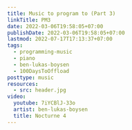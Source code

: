 ```yaml
---
title: Music to program to (Part 3)
linkTitle: PM3
date: 2022-03-06T19:58:05+07:00
publishDate: 2022-03-06T19:58:05+07:00
lastmod: 2022-07-17T17:13:37+07:00
tags:
  - programming-music
  - piano
  - ben-lukas-boysen
  - 100DaysToOffload
posttype: music
resources:
  - src: header.jpg
video:
  youtube: 7iYCBlJ-33o
  artist: ben-lukas-boysen
  title: Nocturne 4
---
```

